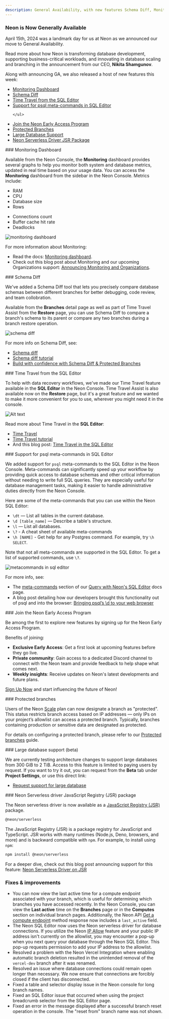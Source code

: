 ```yaml
---
description: General Availability, with new features Schema Diff, Monitoring Dashboard, Protected Branches, and more
---
```


### Neon is Now Generally Available

April 15th, 2024 was a landmark day for us at Neon as we announced our move to General Availability. 

Read more about how Neon is transforming database development, supporting business-critical workloads, and innovating in database scaling and branching in the announcement from our CEO, **Nikita Shamgunov**.

<CTA title="A New Approach to Database Development" description="Learn about our journey to General Availability and how Neon is redefining database development." buttonText="Neon is GA" buttonUrl="https://neon.tech/blog/neon-ga" />

Along with announcing GA, we also released a host of new features this week:

<div style={{ display: 'flex' }}>
  <div style={{ flex: 1, paddingRight: '20px' }}>
    <ul>
      <li><a href="#monitoring-dashboard">Monitoring Dashboard</a></li>
      <li><a href="#schema-diff">Schema Diff</a></li>
      <li><a href="#time-travel-from-the-sql-editor">Time Travel from the SQL Editor</a></li>
      <li><a href="#support-for-psql-meta-commands-in-sql-editor">Support for psql meta-commands in SQL Editor</a></li>
      
    </ul>
  </div>
  <div style={{ flex: 1 }}>
    <ul>
      <li><a href="#join-the-neon-early-access-program" style={{ cursor: 'pointer' }} >Join the Neon Early Access Program</a></li>
      <li><a href="#protected-branches">Protected Branches</a></li>
      <li><a href="#large-database-support">Large Database Support</a></li>
      <li><a href="#neon-serverless-driver-jsr-package">Neon Serverless Driver JSR Package</a></li>
    </ul>
  </div>
</div>

<div style={{ position: 'relative', top: '-70px' }} id="monitoring-dashboard"></div>
### Monitoring Dashboard

Available from the Neon Console, the **Monitoring** dashboard provides several graphs to help you monitor both system and database metrics, updated in real time based on your usage data. You can access the **Monitoring** dashboard from the sidebar in the Neon Console. Metrics include:

<div style={{ display: 'flex' }}>
  <div style={{ flex: 1, paddingRight: '20px' }}>
    <ul>
      <li>RAM</li>
      <li>CPU</li>
      <li>Database size</li>
      <li>Rows</li>
    </ul>
  </div>
  <div style={{ flex: 1 }}>
    <ul>
      <li>Connections count</li>
      <li>Buffer cache hit rate</li>
      <li>Deadlocks</li>
    </ul>
  </div>
</div>

![monitoring dashboard](/docs/relnotes/monitoring_dashboard.png)

For more information about Monitoring:

- Read the docs: [Monitoring dashboard](https://neon.tech/docs/introduction/monitoring-page).
- Check out this blog post about Monitoring and our upcoming Organizations support: [Announcing Monitoring and Organizations](https://neon.tech/blog/announcing-monitoring-and-organizations).

<div style={{ position: 'relative', top: '-70px' }} id="schema-diff"></div>
### Schema Diff

We've added a Schema Diff tool that lets you precisely compare database schemas between different branches for better debugging, code review, and team collobration.

Available from the **Branches** detail page as well as part of Time Travel Assist from the **Restore** page, you can use Schema Diff to compare a branch's schema to its parent or compare any two branches during a branch restore operation.

![schema diff](/docs/guides/schema_diff_result.png)

For more info on Schema Diff, see:

- [Schema diff](/docs/guides/schema-diff)
- [Schema diff tutorial](/docs/guides/schema-diff-tutorial)
- [Build with confidence with Schema Diff & Protected Branches](https://neon.tech/blog/build-with-confidence-with-schema-diff-protected-branches)

<div style={{ position: 'relative', top: '-70px' }} id="time-travel-from-the-sql-editor"></div>
### Time Travel from the SQL Editor

To help with data recovery workflows, we've made our Time Travel feature available in the **SQL Editor** in the Neon Console. Time Travel Assist is also available now on the **Restore** page, but it's a great feature and we wanted to make it more convenient for you to use, wherever you might need it in the console.

![Alt text](/docs/guides/time_travel_sql.png)

Read more about Time Travel in the **SQL Editor**:

- [Time Travel](/docs/guides/time-travel-assist)
- [Time Travel tutorial](/docs/guides/time-travel-tutorial)
- And this blog post: [Time Travel in the SQL Editor](https://neon.tech/blog/time-travel-in-the-sql-editor)

<div style={{ position: 'relative', top: '-70px' }} id="support-for-psql-meta-commands-in-sql-editor"></div>
### Support for psql meta-commands in SQL Editor 

We added support for `psql` meta-commands to the SQL Editor in the Neon Console. Meta-commands can significantly speed up your workflow by providing quick access to database schemas and other critical information without needing to write full SQL queries. They are especially useful for database management tasks, making it easier to handle administrative duties directly from the Neon Console.

Here are some of the meta-commands that you can use within the Neon SQL Editor:

- `\dt` — List all tables in the current database.
- `\d [table_name]` — Describe a table's structure.
- `\l` — List all databases.
- `\?` - A cheat sheet of available meta-commands
- `\h [NAME]` - Get help for any Postgres command. For example, try `\h SELECT`.

Note that not all meta-commands are supported in the SQL Editor. To get a list of supported commands, use `\?`.

![metacommands in sql editor](/docs/get-started-with-neon/sql_editor_metacommand.png)

For more info, see:

- The [meta-commands](https://neon.tech/docs/get-started-with-neon/query-with-neon-sql-editor#meta-commands) section of our [Query with Neon's SQL Editor](get-started-with-neon/query-with-neon-sql-editor) docs page.
- A blog post detailing how our developers brought this functionality out of psql and into the browser: [Bringing psql’s \d to your web browser](https://neon.tech/blog/bringing-psqls-d-to-your-web-browser)

<div style={{ position: 'relative', top: '-70px' }} id="join-the-neon-early-access-program"></div>
### Join the Neon Early Access Program

Be among the first to explore new features by signing up for the Neon Early Access Program.

Benefits of joining:

- **Exclusive Early Access**: Get a first look at upcoming features before they go live.
- **Private community**: Gain access to a dedicated Discord channel to connect with the Neon team and provide feedback to help shape what comes next.
- **Weekly insights**: Receive updates on Neon's latest developments and future plans.

[Sign Up Now](https://neon.tech/early-access-program) and start influencing the future of Neon!

<div style={{ position: 'relative', top: '-70px' }} id="protected-branches"></div>
### Protected branches

Users of the Neon [Scale](/docs/introduction/plans#scale) plan can now designate a branch as "protected". This status restricts branch access based on IP addresses &#8212; only IPs on your project’s allowlist can access a protected branch. Typically, branches containing production or sensitive data are designated as protected.

For details on configuring a protected branch, please refer to our [Protected branches](/docs/guides/protected-branches) guide.

<div style={{ position: 'relative', top: '-70px' }} id="large-database-support"></div>
### Large database support (beta)

We are currently testing architecture changes to support large databases from 300 GiB to 2 TiB. Access to this feature is limited to paying users by request. If you want to try it out, you can request from the **Beta** tab under **Project Settings**, or use this direct link:

- [Request support for large database](http://console.neon.tech/app/projects?modal=request_large_db)

<div style={{ position: 'relative', top: '-70px' }} id="neon-serverless-driver-jsr-package"></div>
### Neon Serverless driver JavaScript Registry (JSR) package

The Neon serverless driver is now available as a [JavaScript Registry (JSR)](https://jsr.io/docs/introduction) package.

```bash
@neon/serverless
```

The JavaScript Registry (JSR) is a package registry for JavaScript and TypeScript. JSR works with many runtimes (Node.js, Deno, browsers, and more) and is backward compatible with `npm`. For example, to install using `npm`:

```bash
npm install @neon/serverless
```

For a deeper dive, check out this blog post announcing support for this feature: [Neon Serverless Driver on JSR](https://neon.tech/blog/neon-serverless-driver-on-jsr)

### Fixes & improvements

- You can now view the last active time for a compute endpoint associated with your branch, which is useful for determining which branches you have accessed recently. In the Neon Console, you can view the **Last active** time on the **Branches** page or in the **Computes** section on individual branch pages. Additionally, the Neon API [Get a compute endpoint](https://api-docs.neon.tech/reference/getprojectendpoint) method response now includes a `last_active` field.
- The Neon SQL Editor now uses the Neon serverless driver for database connections. If you utilize the Neon [IP Allow](/docs/introduction/ip-allow) feature and your public IP address isn't currently on the allowlist, you may encounter a pop-up when you next query your database through the Neon SQL Editor. This pop-up requests permission to add your IP address to the allowlist.
- Resolved a problem with the Neon Vercel Integration where enabling automatic branch deletion resulted in the unintended removal of the `vercel-dev` branch after it was renamed.
- Resolved an issue where database connections could remain open longer than necessary. We now ensure that connections are forcibly closed if the client has disconnected. 
- Fixed a table and selector display issue in the Neon console for long branch names.
- Fixed an SQL Editor issue that occurred when using the project breadcrumb selector from the SQL Editor page.
- Fixed an error in the message displayed after a successful branch reset operation in the console. The "reset from" branch name was not shown.
